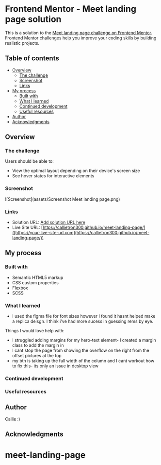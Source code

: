# Frontend Mentor - Meet landing page solution

This is a solution to the [Meet landing page challenge on Frontend Mentor](https://www.frontendmentor.io/challenges/meet-landing-page-rbTDS6OUR). Frontend Mentor challenges help you improve your coding skills by building realistic projects.

## Table of contents

- [Overview](#overview)
  - [The challenge](#the-challenge)
  - [Screenshot](#screenshot)
  - [Links](#links)
- [My process](#my-process)
  - [Built with](#built-with)
  - [What I learned](#what-i-learned)
  - [Continued development](#continued-development)
  - [Useful resources](#useful-resources)
- [Author](#author)
- [Acknowledgments](#acknowledgments)

## Overview

### The challenge

Users should be able to:

- View the optimal layout depending on their device's screen size
- See hover states for interactive elements

### Screenshot

![Screenshot](assets/Screenshot Meet landing page.png)

### Links

- Solution URL: [Add solution URL here](https://your-solution-url.com)
- Live Site URL: [https://callietron300.github.io/meet-landing-page/]([https://your-live-site-url.com](https://callietron300.github.io/meet-landing-page/))

## My process

### Built with

- Semantic HTML5 markup
- CSS custom properties
- Flexbox
- SCSS

### What I learned

- I used the figma file for font sizes however I found it hasnt helped make a replica deisgn. I think i've had more sucess in guessing rems by eye.

Things I would love help with:

- I struggled adding margins for my hero-text element- I created a margin class to add the margin in
- I cant stop the page from showing the overflow on the right from the offset pictures at the top
- my btn is taking up the full width of the column and I cant workout how to fix this- its only an issue in desktop view

### Continued development

### Useful resources

## Author

Callie :)

## Acknowledgments

# meet-landing-page
